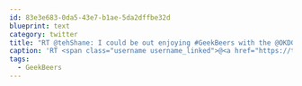 ```yaml
---
id: 83e3e683-0da5-43e7-b1ae-5da2dffbe32d
blueprint: text
category: twitter
title: "RT @tehShane: I could be out enjoying #GeekBeers with the @OKDG crew, but gosh if sacrificing a goat to please the MS Exchange Gods isn't m…"
caption: 'RT <span class="username username_linked">@<a href="https://twitter.com/tehShane" title="Shane Lawrence">tehShane</a></span>: I could be out enjoying <span class="hashtag hashtag_local">#<a href="http://tweettemp.darylchymko.ca/?tag=geekbeers">GeekBeers</a> with the @OKDG crew, but gosh if sacrificing a goat to please the MS Exchange Gods isn''t m…'
tags:
  - GeekBeers
---
```

